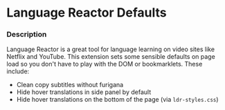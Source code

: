 # Language Reactor Defaults

### Description
Language Reactor is a great tool for language learning on video sites like Netflix and YouTube. This extension sets some sensible defaults on page load so you don't have to play with the DOM or bookmarklets. These include:
- Clean copy subtitles without furigana
- Hide hover translations in side panel by default
- Hide hover translations on the bottom of the page (via `ldr-styles.css`)
